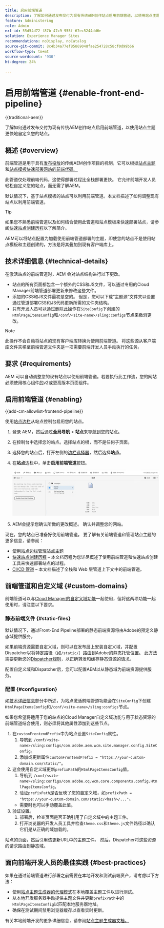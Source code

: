 ```yaml
---
title: 启用前端管道
description: 了解如何通过发布交付为现有传统AEM创作站点启用前端管道，以使用站点主题更快地自定义您的站点。
feature: Administering
role: Admin
exl-id: 55d54d72-f87b-47c9-955f-67ec5244dd6e
solution: Experience Manager Sites
recommendations: noDisplay, noCatalog
source-git-commit: 8c4b34a77ef85869048fae254728c58cf0d99b66
workflow-type: tm+mt
source-wordcount: '930'
ht-degree: 24%

---
```



# 启用前端管道 {#enable-front-end-pipeline}

{{traditional-aem}}

了解如何通过发布交付为现有传统AEM创作站点启用前端管道，以使用站点主题更快地自定义您的站点。

## 概述 {#overview}

前端管道是用于具有[发布投放](/help/sites-cloud/authoring/author-publish.md)的传统AEM创作项目的机制，它可以根据[站点主题](site-themes.md)和[站点模板快速部署网站的前端代码。](site-templates.md)

此管道仅处理前端代码，这使得部署过程比全栈部署更快。 它允许前端开发人员轻松自定义您的站点，而无需了解AEM。

默认情况下，基于站点模板的站点可以利用前端管道。本文档描述了如何调整现有站点以利用前端管道。

>[!TIP]
>
>如果您不熟悉前端管道以及如何结合使用此管道和站点模板来快速部署站点，请参阅[快速站点创建历程](/help/journey-sites/quick-site/overview.md)以了解简介。

AEM可以将站点配置为加载使用前端管道部署的主题，即使您的站点不是使用站点模板和主题创建的，方法是将其叠加到现有客户端库上。

## 技术详细信息 {#technical-details}

在激活站点的前端管道时，AEM 会对站点结构进行以下更改。

* 站点的所有页面都包含一个额外的CSS和JS文件，可以通过专用的Cloud Manager前端管道部署更新来修改这些文件。
* 添加的CSS和JS文件最初是空的。 但是，您可以下载“主题源”文件夹以设置通过管道部署CSS和JS代码更新所需的文件夹结构。
* 只有开发人员可以通过删除此操作在`SiteConfig`下创建的`HtmlPageItemsConfig`和`/conf/<site-name>/sling:configs`节点来撤消更改。

>[!NOTE]
>
>此操作不会自动将站点的现有客户端库转换为使用前端管道。 将这些源从客户端库文件夹移至前端管道文件夹是一项需要前端开发人员手动执行的任务。

## 要求 {#requirements}

AEM 可以自动调整您的现有站点以使用前端管道。若要执行此工作流，您的网站必须使用核心组件[的](https://experienceleague.adobe.com/zh-hans/docs/experience-manager-core-components/using/wcm-components/page)v2或更高版本页面组件。

## 启用前端管道 {#enabling}

{{add-cm-allowlist-frontend-pipeline}}

使用[站点边栏](site-rail.md)从站点控制台启用您的站点。

1. 登录 AEM，然后通过&#x200B;**全局导航** > **站点**&#x200B;来导航到您的站点。
1. 在控制台中选择您的站点。选择站点的根，而不是任何子页面。
1. 选择您的站点后，打开左侧的[边栏选择器](/help/sites-cloud/authoring/basic-handling.md#rail-selector)，然后选择&#x200B;**站点**。
1. 在&#x200B;**站点**&#x200B;边栏中，单击&#x200B;**启用前端管道**&#x200B;按钮。

   ![启用前端管道](/help/sites-cloud/administering/assets/enable-front-end-pipeline.png)

1. AEM会提示您确认所做的更改概述。 确认并调整您的网站。

现在，您的站点已准备好使用前端管道。 要了解有关前端管道和管理站点主题的更多信息，请参阅：

* [使用站点边栏管理站点主题](site-rail.md)
* [快速站点创建历程](/help/journey-sites/quick-site/overview.md) – 本文档历程为您详尽概述了使用前端管道和快速站点创建工具来快速部署站点的过程。
* [CI/CD 管道](/help/implementing/cloud-manager/configuring-pipelines/introduction-ci-cd-pipelines.md#front-end) – 本文档描述了全栈和 Web 层管道上下文中的前端管道。

## 前端管道和自定义域 {#custom-domains}

前端管道可以与[Cloud Manager的自定义域功能](/help/implementing/cloud-manager/custom-domain-names/introduction.md)一起使用，但将这两项功能一起使用时，请注意以下要求。

### 静态前端文件 {#static-files}

默认情况下，通过Front-End Pipeline部署的静态前端资源将由Adobe的预定义静态域提供服务。

如果前端资源需要自定义域，则可以在发布层上安装自定义域，并配置Dispatcher以将特定路径（如`/static/`）路由到Adobe的静态托管位置。 此方法需要更新您的[Dispatcher规则](https://experienceleague.adobe.com/zh-hans/docs/experience-manager-dispatcher/using/dispatcher)，以正确转发和缓存静态资源的请求。

配置自定义域和Dispatcher后，您可以配置AEM以从静态域为前端资源提供服务。

### 配置 {#configuration}

如[技术详细信息](#technical-details)部分中所述，为站点激活前端管道功能会在`SiteConfig`下创建`HtmlPageItemsConfig`和`/conf/<site-name>/sling:configs`节点。

如果您希望将适用于您的站点的Cloud Manager自定义域功能与用于状态资源的前端管道结合使用，则必须将其他属性添加到这些节点。

1. 在`customFrontendPrefix`中为站点设置`SiteConfig`属性。
   1. 导航到 `/conf/<site-name>/sling:configs/com.adobe.aem.wcm.site.manager.config.SiteConfig`。
   1. 添加或更新属性`customFrontendPrefix = "https://your-custom-domain.com/static/"`。
1. 这会使用自定义域更新`prefixPath`的`HtmlPageItemsConfig`值。
   1. 导航到 `/conf/<site-name>/sling:configs/com.adobe.cq.wcm.core.components.config.HtmlPageItemsConfig`。
   1. 验证`prefixPath`是否反映了您的自定义域，如`prefixPath = "https://your-custom-domain.com/static/<hash>/..."`。
   * 需要时也可以手动覆盖此值。
1. 验证设置。
   1. 部署后，检查页面是否正确引用了自定义域中的主题工件。
   1. 打开浏览器的开发人员工具并检查`theme.css`和`theme.js`文件路径以确认它们是从正确的域加载的。

站点的页面，然后引用该更新URL中的主题工件。 然后，Dispatcher将这些资源的请求路由到静态域。

## 面向前端开发人员的最佳实践 {#best-practices}

如果在通过前端管道进行部署之前需要在本地开发和测试前端资产，请考虑以下方法：

* 使用[站点主题生成器的代理模式](https://github.com/adobe/aem-site-theme-builder?tab=readme-ov-file#proxy)在本地覆盖主题工件以进行测试。
* 从本地开发服务器手动提供主题文件并更新`prefixPath`中的`HtmlPageItemsConfig`以匹配本地服务器地址。
* 确保在测试期间禁用浏览器缓存以查看实时更新。

有关本地前端开发的更多详细信息，请参阅[站点主题生成器文档。](https://github.com/adobe/aem-site-theme-builder)
